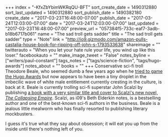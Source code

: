 +++
index = "-KfxZbYbimWKRqQU-BFT"
sort_create_date = 1490312880
sort_last_updated = 1490312880
sort_publish_date = 1490382180
create_date = "2017-03-23T16:48:00-07:00"
publish_date = "2017-03-24T12:03:00-07:00"
date = "2017-03-24T12:03:00-07:00"
last_updated = "2017-03-23T16:48:00-07:00"
preview_url = "057384f5-733c-eaf7-3adb-b18b6717b061"
name = "The sad troll gets sadder"
title = "The sad troll gets sadder"
type = "Note"
link = "http://io9.gizmodo.com/amazon-pulls-castalia-house-book-for-ripping-off-john-s-1793533638"
shareimage = ""
twitterauto = "When you let your hate rule your life, you wind up like this loser."
facebookauto = ""
make_image_tweet = "False"
notes_byline = ["writers/paul-constant"]
tags_notes = ["tags/science-fiction", "tags/hugo-awards"]
notes_about = ""
books = ""
+++
Conservative sci-fi troll Theodore Beale, who seemed dumb a few years ago when he [tried to game the Hugo Awards](https://en.wikipedia.org/wiki/Sad_Puppies) but now appears to have been a tiny droplet in the imbecilic wave of white male entitlement currently cresting in the culture, is back at it. Beale is currently trolling sci-fi superstar John Scalzi by publishing [a book with a very similar title and cover to Scalzi's new novel, *The Collapsing Empire*](http://io9.gizmodo.com/amazon-pulls-castalia-house-book-for-ripping-off-john-s-1793533638). Scalzi, as i09's Beth Elderkin notes, is a bestselling author and one of the best-known sci-fi authors in the business. Beale is a jealous little mealworm who has finally resorted to publishing literary mockbusters. 

I guess it's true what they say about obsession; it will eat you up from the inside until there's nothing left of you. 